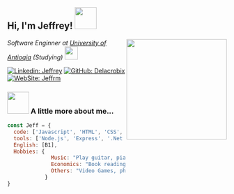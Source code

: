 <h2> Hi, I'm Jeffrey! <img src="https://media.giphy.com/media/VOoHZQ5TfMGQmuAdtV/giphy.gif" width="50"></h2>
<img align='right' src="https://media.giphy.com/media/JCElwGNuZDy9L8POtZ/giphy.gif" width="230">
<p><em>Software Enginner at <a href="https://www.udea.edu.co">University of Antioqia</a> (Studying) <img src="https://media.giphy.com/media/Sh7FMlRTsgB8lO8WKJ/giphy.gif" width="30">
</em></p>

[![Linkedin: Jeffrey](https://img.shields.io/badge/-Jeffrey-blue?style=flat-square&logo=Linkedin&logoColor=white&link=https://www.linkedin.com/in/jeffrey-s-rengifo-marin-b2573722a/)](https://www.linkedin.com/in/jeffrey-s-rengifo-marin-b2573722a/)
[![GitHub: Delacrobix](https://img.shields.io/github/followers/Delacrobix?label=follow&style=social)](https://github.com/Delacrobix)
[![WebSite: Jeffrm](https://img.shields.io/badge/-Personal%20website-yellowgreen)](https://jeffrm.ga)


### <img src="https://media.giphy.com/media/9PrFY6INWWTNORgp2P/giphy.gif" width="50"> A little more about me...  

```javascript
const Jeff = {
  code: ['Javascript', 'HTML', 'CSS', 'C#'],
  tools: ['Node.js', 'Express', '.Net 6', 'MongoDB', 'MySQL'],
  English: [B1],
  Hobbies: {
              Music: "Play guitar, piano and sing",
              Economics: "Book reading",
              Others: "Video Games, photografy"
            }
}
